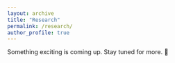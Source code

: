 ```yaml
---
layout: archive
title: "Research"
permalink: /research/
author_profile: true
---
```


Something exciting is coming up. Stay tuned for more. 🙂
